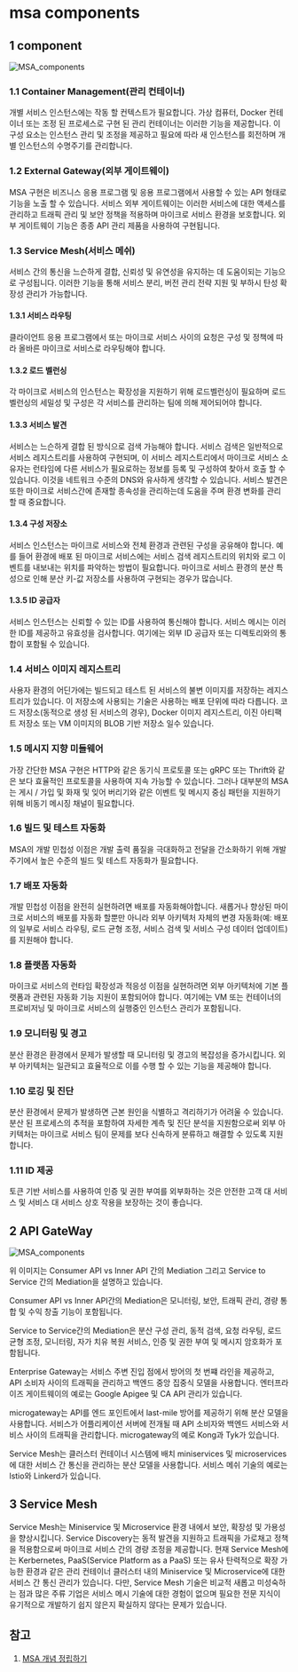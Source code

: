 # msa components

## 1 component

![MSA_components](./images/MSA_Components.png.PNG)


### 1.1 Container Management(관리 컨테이너)

개별 서비스 인스턴스에는 작동 할 컨텍스트가 필요합니다. 가상 컴퓨터, Docker 컨테이너 또는 조정 된 프로세스로 구현 된 관리 컨테이너는 이러한 기능을 제공합니다. 이 구성 요소는 인스턴스 관리 및 조정을 제공하고 필요에 따라 새 인스턴스를 회전하며 개별 인스턴스의 수명주기를 관리합니다.

### 1.2 External Gateway(외부 게이트웨이)

MSA 구현은 비즈니스 응용 프로그램 및 응용 프로그램에서 사용할 수 있는 API 형태로 기능을 노출 할 수 있습니다. 서비스 외부 게이트웨이는 이러한 서비스에 대한 액세스를 관리하고 트래픽 관리 및 보안 정책을 적용하며 마이크로 서비스 환경을 보호합니다. 외부 게이트웨이 기능은 종종 API 관리 제품을 사용하여 구현됩니다.

### 1.3 Service Mesh(서비스 메쉬)

서비스 간의 통신을 느슨하게 결합, 신뢰성 및 유연성을 유지하는 데 도움이되는 기능으로 구성됩니다. 이러한 기능을 통해 서비스 분리, 버전 관리 전략 지원 및 부하시 탄성 확장성 관리가 가능합니다.

#### 1.3.1 서비스 라우팅

클라이언트 응용 프로그램에서 또는 마이크로 서비스 사이의 요청은 구성 및 정책에 따라 올바른 마이크로 서비스로 라우팅해야 합니다.

#### 1.3.2 로드 벨런싱

각 마이크로 서비스의 인스턴스는 확장성을 지원하기 위해 로드벨런싱이 필요하며 로드벨런싱의 세밀성 및 구성은 각 서비스를 관리하는 팀에 의해 제어되어야 합니다.

#### 1.3.3 서비스 발견

서비스는 느슨하게 결합 된 방식으로 검색 가능해야 합니다. 서비스 검색은 일반적으로 서비스 레지스트리를 사용하여 구현되며, 이 서비스 레지스트리에서 마이크로 서비스 소유자는 런타임에 다른 서비스가 필요로하는 정보를 등록 및 구성하여 찾아서 호출 할 수 있습니다. 이것을 네트워크 수준의 DNS와 유사하게 생각할 수 있습니다. 서비스 발견은 또한 마이크로 서비스간에 존재할 종속성을 관리하는데 도움을 주며 환경 변화를 관리 할 때 중요합니다.

#### 1.3.4 구성 저장소

서비스 인스턴스는 마이크로 서비스와 전체 환경과 관련된 구성을 공유해야 합니다. 예를 들어 환경에 배포 된 마이크로 서비스에는 서비스 검색 레지스트리의 위치와 로그 이벤트를 내보내는 위치를 파악하는 방법이 필요합니다. 마이크로 서비스 환경의 분산 특성으로 인해 분산 키-값 저장소를 사용하여 구현되는 경우가 많습니다.

#### 1.3.5 ID 공급자

서비스 인스턴스는 신뢰할 수 있는 ID를 사용하여 통신해야 합니다. 서비스 메시는 이러한 ID를 제공하고 유효성을 검사합니다. 여기에는 외부 ID 공급자 또는 디렉토리와의 통합이 포함될 수 있습니다.

### 1.4 서비스 이미지 레지스트리

사용자 환경의 어딘가에는 빌드되고 테스트 된 서비스의 불변 이미지를 저장하는 레지스트리가 있습니다. 이 저장소에 사용되는 기술은 사용하는 배포 단위에 따라 다릅니다. 코드 저장소(동적으로 생성 된 서비스의 경우), Docker 이미지 레지스트리, 이진 아티팩트 저장소 또는 VM 이미지의 BLOB 기반 저장소 일수 있습니다.

### 1.5 메시지 지향 미들웨어

가장 간단한 MSA 구현은 HTTP와 같은 동기식 프로토콜 또는 gRPC 또는 Thrift와 같은 보다 효율적인 프로토콜을 사용하여 지속 가능할 수 있습니다. 그러나 대부분의 MSA는 게시 / 가입 및 화재 및 잊어 버리기와 같은 이벤트 및 메시지 중심 패턴을 지원하기 위해 비동기 메시징 채널이 필요합니다.

### 1.6 빌드 및 테스트 자동화

MSA의 개발 민첩성 이점은 개발 출력 품질을 극대화하고 전달을 간소화하기 위해 개발주기에서 높은 수준의 빌드 및 테스트 자동화가 필요합니다.

### 1.7 배포 자동화

개발 민첩성 이점을 완전히 실현하려면 배포를 자동화해야합니다. 새롭거나 향상된 마이크로 서비스의 배포를 자동화 할뿐만 아니라 외부 아키텍처 자체의 변경 자동화(예: 배포의 일부로 서비스 라우팅, 로드 균형 조정, 서비스 검색 및 서비스 구성 데이터 업데이트)를 지원해야 합니다.

### 1.8 플랫폼 자동화

마이크로 서비스의 런타임 확장성과 적응성 이점을 실현하려면 외부 아키텍처에 기본 플랫폼과 관련된 자동화 기능 지원이 포함되어야 합니다. 여기에는 VM 또는 컨테이너의 프로비저닝 및 마이크로 서비스의 실행중인 인스턴스 관리가 포함됩니다.

### 1.9 모니터링 및 경고

분산 환경은 환경에서 문제가 발생할 때 모니터링 및 경고의 복잡성을 증가시킵니다. 외부 아키텍처는 일관되고 효율적으로 이를 수행 할 수 있는 기능을 제공해야 합니다.

### 1.10 로깅 및 진단

분산 환경에서 문제가 발생하면 근본 원인을 식별하고 격리하기가 어려울 수 있습니다. 분산 된 프로세스의 추적을 포함하여 자세한 계측 및 진단 분석을 지원함으로써 외부 아키텍처는 마이크로 서비스 팀이 문제를 보다 신속하게 분류하고 해결할 수 있도록 지원합니다.

### 1.11 ID 제공

토큰 기반 서비스를 사용하여 인증 및 권한 부여를 외부화하는 것은 안전한 고객 대 서비스 및 서비스 대 서비스 상호 작용을 보장하는 것이 좋습니다.

## 2 API GateWay

![MSA_components](./images/MSA_Components.png.PNG)

위 이미지는 Consumer API vs Inner API 간의 Mediation 그리고 Service to Service 간의 Mediation을 설명하고 있습니다.

Consumer API vs Inner API간의 Mediation은 모니터링, 보안, 트래픽 관리, 경량 통합 및 수익 창출 기능이 포함됩니다.

Service to Service간의 Mediation은 분산 구성 관리, 동적 검색, 요청 라우팅, 로드 균형 조정, 모니터링, 자가 치유 복원 서비스, 인증 및 권한 부여 및 메시지 암호화가 포함됩니다.

Enterprise Gateway는 서비스 주변 진입 점에서 방어의 첫 번쨰 라인을 제공하고, API 소비자 사이의 트래픽을 관리하고 백엔드 중앙 집중식 모델을 사용합니다. 엔터프라이즈 게이트웨이의 예로는 Google Apigee 및 CA API 관리가 있습니다.

microgateway는 API를 엔드 포인트에서 last-mile 방어를 제공하기 위해 분산 모델을 사용합니다. 서비스가 어플리케이션 서버에 전개될 때 API 소비자와 백엔드 서비스와 서비스 사이의 트래픽을 관리합니다. microgateway의 예로 Kong과 Tyk가 있습니다.

Service Mesh는 클러스터 컨테이너 시스템에 배치 miniservices 및 microservices에 대한 서비스 간 통신을 관리하는 분산 모델을 사용합니다. 서비스 메쉬 기술의 예로는 lstio와 Linkerd가 있습니다.

## 3 Service Mesh

Service Mesh는 Miniservice 및 Microservice 환경 내에서 보안, 확장성 및 가용성을 향상시킵니다.
Service Discovery는 동적 발견을 지원하고 트래픽을 가로채고 정책을 적용함으로써 마이크로 서비스 간의 경량 조정을 제공합니다.
현재 Service Mesh에는 Kerbernetes, PaaS(Service Platform as a PaaS) 또는 유사 탄력적으로 확장 가능한 환경과 같은 관리 컨테이너 클러스터 내의 Miniservice 및 Microservice에 대한 서비스 간 통신 관리가 있습니다.
다만, Service Mesh 기술은 비교적 새롭고 미성숙하는 점과 많은 주류 기업은 서비스 메시 기술에 대한 경험이 없으며 필요한 전문 지식이 유기적으로 개발하기 쉽지 않은지 확실하지 않다는 문제가 있습니다.

## 참고

1. [MSA 개념 정립하기](https://waspro.tistory.com/432)
